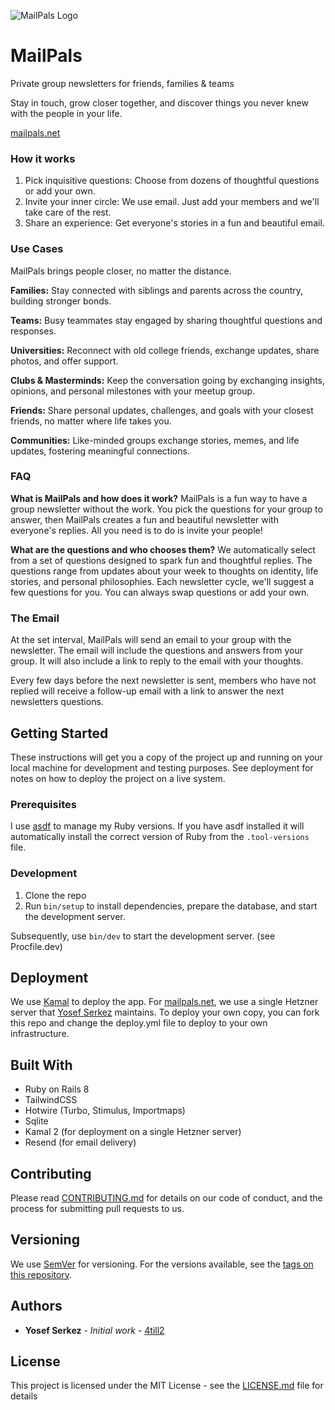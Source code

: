 ![MailPals Logo](public/icon.png)
# MailPals

Private group newsletters for friends, families & teams

Stay in touch, grow closer together, and discover things you never knew with the people in your life.

[mailpals.net](https://mailpals.net)
### How it works

1. Pick inquisitive questions: Choose from dozens of thoughtful questions or add your own.
2. Invite your inner circle: We use email. Just add your members and we'll take care of the rest.
3. Share an experience: Get everyone's stories in a fun and beautiful email.

### Use Cases
MailPals brings people closer, no matter the distance.

**Families:** Stay connected with siblings and parents across the country, building stronger bonds.

**Teams:** Busy teammates stay engaged by sharing thoughtful questions and responses.

**Universities:** Reconnect with old college friends, exchange updates, share photos, and offer support.

**Clubs & Masterminds:** Keep the conversation going by exchanging insights, opinions, and personal milestones with your meetup group.

**Friends:** Share personal updates, challenges, and goals with your closest friends, no matter where life takes you.

**Communities:** Like-minded groups exchange stories, memes, and life updates, fostering meaningful connections.

### FAQ
**What is MailPals and how does it work?**
MailPals is a fun way to have a group newsletter without the work. You pick the questions for your group to answer, then MailPals creates a fun and beautiful newsletter with everyone's replies. All you need is to do is invite your people!

**What are the questions and who chooses them?**
We automatically select from a set of questions designed to spark fun and thoughtful replies. The questions range from updates about your week to thoughts on identity, life stories, and personal philosophies.
Each newsletter cycle, we'll suggest a few questions for you. You can always swap questions or add your own.

### The Email
At the set interval, MailPals will send an email to your group with the newsletter. The email will include the questions and answers from your group. It will also include a link to reply to the email with your thoughts.

Every few days before the next newsletter is sent, members who have not replied will receive a follow-up email with a link to answer the next newsletters questions.

<!-- The email will look like this:

![MailPals Email](public/images/email.png)

The delivery will look like this:

![MailPals Delivery](public/images/delivery.png) -->


## Getting Started

These instructions will get you a copy of the project up and running on your local machine for development and testing purposes. See deployment for notes on how to deploy the project on a live system.

### Prerequisites

I use [asdf](https://asdf-vm.com/guide/getting-started.html) to manage my Ruby versions. If you have asdf installed it will automatically install the correct version of Ruby from the `.tool-versions` file.


### Development

1. Clone the repo
2. Run `bin/setup` to install dependencies, prepare the database, and start the development server.

Subsequently, use `bin/dev` to start the development server. (see Procfile.dev)


<!-- ## Testing

Testing is not yet implemented. Any existing tests are autogenerated by Rails and not used or accurate. -->


## Deployment

We use [Kamal](https://kamal-deploy.org/) to deploy the app. For [mailpals.net](https://mailpals.net), we use a single Hetzner server that [Yosef Serkez](https://github.com/yosefserkez) maintains. To deploy your own copy, you can fork this repo and change the deploy.yml file to deploy to your own infrastructure.


## Built With

* Ruby on Rails 8
* TailwindCSS
* Hotwire (Turbo, Stimulus, Importmaps)
* Sqlite
* Kamal 2 (for deployment on a single Hetzner server)
* Resend (for email delivery)

## Contributing

Please read [CONTRIBUTING.md](/CONTRIBUTING.md) for details on our code of conduct, and the process for submitting pull requests to us.

## Versioning

We use [SemVer](http://semver.org/) for versioning. For the versions available, see the [tags on this repository](https://github.com/your/project/tags). 

## Authors

* **Yosef Serkez** - *Initial work* - [4till2](https://github.com/4till2)

<!-- See also the list of [contributors](https://github.com/your/project/contributors) who participated in this project. -->

## License

This project is licensed under the MIT License - see the [LICENSE.md](LICENSE.md) file for details

<!-- ## Acknowledgments -->
